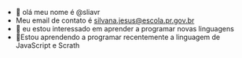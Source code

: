 - 👋 olá meu nome é @sliavr
- Meu email de contato é silvana.jesus@escola.pr.gov.br
- 👀 eu estou interessado em aprender a programar novas linguagens
- 🌱Estou aprendendo a programar recentemente a linguagem de JavaScript e Scrath

<!---
sliavr/sliavr is a ✨ special ✨ repository because its `README.md` (this file) appears on your GitHub profile.
You can click the Preview link to take a look at your changes.
--->
